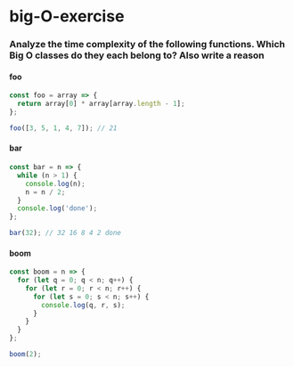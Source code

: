 # big-O-exercise

### Analyze the time complexity of the following functions. Which Big O classes do they each belong to? Also write a reason

#### foo
```javascript
const foo = array => {
  return array[0] * array[array.length - 1];
};

foo([3, 5, 1, 4, 7]); // 21
```
#### bar
```javascript
const bar = n => {
  while (n > 1) {
    console.log(n);
    n = n / 2;
  }
  console.log('done');
};

bar(32); // 32 16 8 4 2 done
```
#### boom
```javascript
const boom = n => {
  for (let q = 0; q < n; q++) {
    for (let r = 0; r < n; r++) {
      for (let s = 0; s < n; s++) {
        console.log(q, r, s);
      }
    }
  }
};

boom(2);
```
